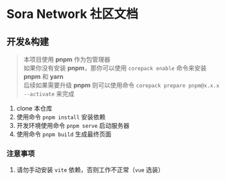 # Sora Network 社区文档


## 开发&构建

> 本项目使用 **pnpm** 作为包管理器  
> 如果你没有安装 **pnpm**，那你可以使用 `corepack enable` 命令来安装 **pnpm** 和 **yarn**  
> 后续如果需要升级 **pnpm** 则可以使用命令 `corepack prepare pnpm@x.x.x --activate` 来完成

1. clone 本仓库
2. 使用命令 `pnpm install` 安装依赖
3. 开发环境使用命令 `pnpm serve` 启动服务器
4. 使用命令 `pnpm build` 生成最终页面

### 注意事项

1. 请勿手动安装 `vite` 依赖，否则工作不正常（`vue` 选装）
